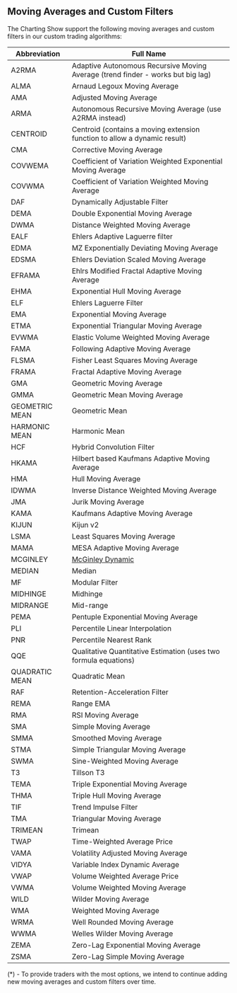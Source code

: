 ## Moving Averages and Custom Filters

The Charting Show support the following moving averages and custom filters in our custom trading algorithms:

| Abbreviation   | Full Name                                                                                                                          |
| -------------- | ---------------------------------------------------------------------------------------------------------------------------------- |
| A2RMA          | Adaptive Autonomous Recursive Moving Average (trend finder - works but big lag)                                                    |
| ALMA           | Arnaud Legoux Moving Average                                                                                                       |
| AMA            | Adjusted Moving Average                                                                                                            |
| ARMA           | Autonomous Recursive Moving Average (use A2RMA instead)                                                                            |
| CENTROID       | Centroid (contains a moving extension function to allow a dynamic result)                                                          |
| CMA            | Corrective Moving Average                                                                                                          |
| COVWEMA        | Coefficient of Variation Weighted Exponential Moving Average                                                                       |
| COVWMA         | Coefficient of Variation Weighted Moving Average                                                                                   |
| DAF            | Dynamically Adjustable Filter                                                                                                      |
| DEMA           | Double Exponential Moving Average                                                                                                  |
| DWMA           | Distance Weighted Moving Average                                                                                                   |
| EALF           | Ehlers Adaptive Laguerre filter                                                                                                    |
| EDMA           | MZ Exponentially Deviating Moving Average                                                                                          |
| EDSMA          | Ehlers Deviation Scaled Moving Average                                                                                             |
| EFRAMA         | Ehlrs Modified Fractal Adaptive Moving Average                                                                                     |
| EHMA           | Exponential Hull Moving Average                                                                                                    |
| ELF            | Ehlers Laguerre Filter                                                                                                             |
| EMA            | Exponential Moving Average                                                                                                         |
| ETMA           | Exponential Triangular Moving Average                                                                                              |
| EVWMA          | Elastic Volume Weighted Moving Average                                                                                             |
| FAMA           | Following Adaptive Moving Average                                                                                                  |
| FLSMA          | Fisher Least Squares Moving Average                                                                                                |
| FRAMA          | Fractal Adaptive Moving Average                                                                                                    |
| GMA            | Geometric Moving Average                                                                                                           |
| GMMA           | Geometric Mean Moving Average                                                                                                      |
| GEOMETRIC MEAN | Geometric Mean                                                                                                                     |
| HARMONIC MEAN  | Harmonic Mean                                                                                                                      |
| HCF            | Hybrid Convolution Filter                                                                                                          |
| HKAMA          | Hilbert based Kaufmans Adaptive Moving Average                                                                                     |
| HMA            | Hull Moving Average                                                                                                                |
| IDWMA          | Inverse Distance Weighted Moving Average                                                                                           |
| JMA            | Jurik Moving Average                                                                                                               |
| KAMA           | Kaufmans Adaptive Moving Average                                                                                                   |
| KIJUN          | Kijun v2                                                                                                                           |
| LSMA           | Least Squares Moving Average                                                                                                       |
| MAMA           | MESA Adaptive Moving Average                                                                                                       |
| MCGINLEY       | [McGinley Dynamic](https://github.com/chartingshow/documentation/blob/master/trading/resources/mcginley-dynamic-moving-average.md) |
| MEDIAN         | Median                                                                                                                             |
| MF             | Modular Filter                                                                                                                     |
| MIDHINGE       | Midhinge                                                                                                                           |
| MIDRANGE       | Mid-range                                                                                                                          |
| PEMA           | Pentuple Exponential Moving Average                                                                                                |
| PLI            | Percentile Linear Interpolation                                                                                                    |
| PNR            | Percentile Nearest Rank                                                                                                            |
| QQE            | Qualitative Quantitative Estimation (uses two formula equations)                                                                   |
| QUADRATIC MEAN | Quadratic Mean                                                                                                                     |
| RAF            | Retention-Acceleration Filter                                                                                                      |
| REMA           | Range EMA                                                                                                                          |
| RMA            | RSI Moving Average                                                                                                                 |
| SMA            | Simple Moving Average                                                                                                              |
| SMMA           | Smoothed Moving Average                                                                                                            |
| STMA           | Simple Triangular Moving Average                                                                                                   |
| SWMA           | Sine-Weighted Moving Average                                                                                                       |
| T3             | Tillson T3                                                                                                                         |
| TEMA           | Triple Exponential Moving Average                                                                                                  |
| THMA           | Triple Hull Moving Average                                                                                                         |
| TIF            | Trend Impulse Filter                                                                                                               |
| TMA            | Triangular Moving Average                                                                                                          |
| TRIMEAN        | Trimean                                                                                                                            |
| TWAP           | Time-Weighted Average Price                                                                                                        |
| VAMA           | Volatility Adjusted Moving Average                                                                                                 |
| VIDYA          | Variable Index Dynamic Average                                                                                                     |
| VWAP           | Volume Weighted Average Price                                                                                                      |
| VWMA           | Volume Weighted Moving Average                                                                                                     |
| WILD           | Wilder Moving Average                                                                                                              |
| WMA            | Weighted Moving Average                                                                                                            |
| WRMA           | Well Rounded Moving Average                                                                                                        |
| WWMA           | Welles Wilder Moving Average                                                                                                       |
| ZEMA           | Zero-Lag Exponential Moving Average                                                                                                |
| ZSMA           | Zero-Lag Simple Moving Average                                                                                                     |

(\*) - To provide traders with the most options, we intend to continue adding new moving averages and custom filters over time.
